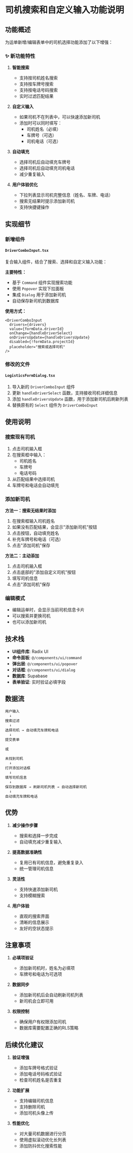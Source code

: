 # 司机搜索和自定义输入功能说明

## 功能概述

为运单新增/编辑表单中的司机选择功能添加了以下增强：

### ✨ 新功能特性

1. **智能搜索**
   - 支持按司机姓名搜索
   - 支持按车牌号搜索
   - 支持按电话号码搜索
   - 实时过滤匹配结果

2. **自定义输入**
   - 如果司机不在列表中，可以快速添加新司机
   - 添加时可以同时填写：
     - 司机姓名（必填）
     - 车牌号（可选）
     - 司机电话（可选）

3. **自动填充**
   - 选择司机后自动填充车牌号
   - 选择司机后自动填充司机电话
   - 减少重复输入

4. **用户体验优化**
   - 下拉列表显示司机完整信息（姓名、车牌、电话）
   - 搜索无结果时提示添加新司机
   - 支持快捷键操作

## 实现细节

### 新增组件

#### `DriverComboInput.tsx`
复合输入组件，结合了搜索、选择和自定义输入功能：

**主要特性：**
- 基于 `Command` 组件实现搜索功能
- 使用 `Popover` 实现下拉面板
- 集成 `Dialog` 用于添加新司机
- 自动保存新司机到数据库

**使用方式：**
```tsx
<DriverComboInput
  drivers={drivers}
  value={formData.driverId}
  onChange={handleDriverSelect}
  onDriversUpdate={handleDriversUpdate}
  disabled={!formData.projectId}
  placeholder="搜索或选择司机"
/>
```

### 修改的文件

#### `LogisticsFormDialog.tsx`
1. 导入新的 `DriverComboInput` 组件
2. 更新 `handleDriverSelect` 函数，支持接收司机详细信息
3. 添加 `handleDriversUpdate` 函数，用于添加新司机后刷新列表
4. 替换原有的 `Select` 组件为 `DriverComboInput`

## 使用说明

### 搜索现有司机

1. 点击司机输入框
2. 在搜索框中输入：
   - 司机姓名
   - 车牌号
   - 电话号码
3. 从匹配结果中选择司机
4. 车牌号和电话会自动填充

### 添加新司机

**方法一：搜索无结果时添加**
1. 在搜索框输入司机姓名
2. 如果没有匹配结果，会显示"添加新司机"按钮
3. 点击按钮，自动填充姓名
4. 补充车牌号和电话（可选）
5. 点击"添加司机"保存

**方法二：主动添加**
1. 点击司机输入框
2. 点击底部的"添加自定义司机"按钮
3. 填写司机信息
4. 点击"添加司机"保存

### 编辑模式

- 编辑运单时，会显示当前司机信息卡片
- 可以搜索并更换司机
- 也可以添加新司机

## 技术栈

- **UI组件库**: Radix UI
- **命令面板**: `@/components/ui/command`
- **弹出层**: `@/components/ui/popover`
- **对话框**: `@/components/ui/dialog`
- **数据库**: Supabase
- **表单验证**: 实时验证必填字段

## 数据流

```
用户输入
  ↓
搜索过滤
  ↓
选择司机 → 自动填充车牌和电话
  ↓
提交表单

或

未找到司机
  ↓
打开添加对话框
  ↓
填写司机信息
  ↓
保存到数据库 → 刷新司机列表 → 自动选择新司机
  ↓
自动填充车牌和电话
```

## 优势

1. **减少操作步骤**
   - 搜索和选择一步完成
   - 自动填充减少重复输入

2. **提高数据准确性**
   - 复用已有司机信息，避免重复录入
   - 统一管理司机信息

3. **灵活性**
   - 支持快速添加新司机
   - 支持模糊搜索

4. **用户体验**
   - 直观的搜索界面
   - 清晰的信息展示
   - 友好的空状态提示

## 注意事项

1. **必填项验证**
   - 添加新司机时，姓名为必填项
   - 车牌号和电话为可选项

2. **数据同步**
   - 添加新司机后会自动刷新司机列表
   - 新司机会立即可用

3. **权限控制**
   - 确保用户有权限添加司机
   - 数据库需要配置正确的RLS策略

## 后续优化建议

1. **验证增强**
   - 添加车牌号格式验证
   - 添加电话号码格式验证
   - 检查司机姓名是否重复

2. **功能扩展**
   - 支持编辑司机信息
   - 支持删除司机
   - 添加司机头像上传

3. **性能优化**
   - 对大量司机数据进行分页
   - 使用虚拟滚动优化长列表
   - 添加防抖优化搜索性能

